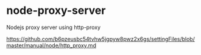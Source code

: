 # node-proxy-server
Nodejs proxy server using http-proxy

https://github.com/b6pzeusbc54tvhw5jgpyw8pwz2x6gs/settingFiles/blob/master/manual/node/http_proxy.md
